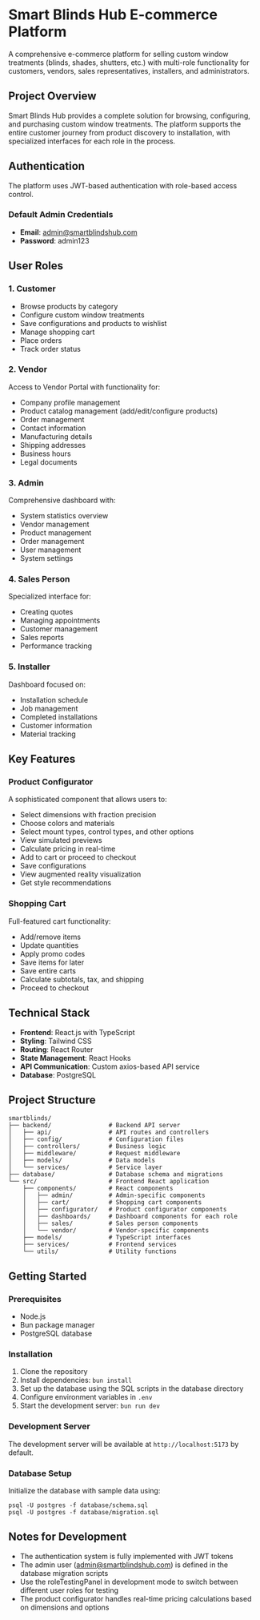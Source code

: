 # Smart Blinds Hub E-commerce Platform

A comprehensive e-commerce platform for selling custom window treatments (blinds, shades, shutters, etc.) with multi-role functionality for customers, vendors, sales representatives, installers, and administrators.

## Project Overview

Smart Blinds Hub provides a complete solution for browsing, configuring, and purchasing custom window treatments. The platform supports the entire customer journey from product discovery to installation, with specialized interfaces for each role in the process.

## Authentication

The platform uses JWT-based authentication with role-based access control.

### Default Admin Credentials
- **Email**: admin@smartblindshub.com
- **Password**: admin123

## User Roles

### 1. Customer
- Browse products by category
- Configure custom window treatments
- Save configurations and products to wishlist
- Manage shopping cart
- Place orders
- Track order status

### 2. Vendor
Access to Vendor Portal with functionality for:
- Company profile management
- Product catalog management (add/edit/configure products)
- Order management
- Contact information
- Manufacturing details
- Shipping addresses
- Business hours
- Legal documents

### 3. Admin
Comprehensive dashboard with:
- System statistics overview
- Vendor management
- Product management
- Order management
- User management
- System settings

### 4. Sales Person
Specialized interface for:
- Creating quotes
- Managing appointments
- Customer management
- Sales reports
- Performance tracking

### 5. Installer
Dashboard focused on:
- Installation schedule
- Job management
- Completed installations
- Customer information
- Material tracking

## Key Features

### Product Configurator
A sophisticated component that allows users to:
- Select dimensions with fraction precision
- Choose colors and materials
- Select mount types, control types, and other options
- View simulated previews
- Calculate pricing in real-time
- Add to cart or proceed to checkout
- Save configurations
- View augmented reality visualization
- Get style recommendations

### Shopping Cart
Full-featured cart functionality:
- Add/remove items
- Update quantities
- Apply promo codes
- Save items for later
- Save entire carts
- Calculate subtotals, tax, and shipping
- Proceed to checkout

## Technical Stack

- **Frontend**: React.js with TypeScript
- **Styling**: Tailwind CSS
- **Routing**: React Router
- **State Management**: React Hooks
- **API Communication**: Custom axios-based API service
- **Database**: PostgreSQL

## Project Structure

```
smartblinds/
├── backend/                # Backend API server
│   ├── api/                # API routes and controllers
│   ├── config/             # Configuration files
│   ├── controllers/        # Business logic
│   ├── middleware/         # Request middleware
│   ├── models/             # Data models
│   └── services/           # Service layer
├── database/               # Database schema and migrations
└── src/                    # Frontend React application
    ├── components/         # React components
    │   ├── admin/          # Admin-specific components
    │   ├── cart/           # Shopping cart components
    │   ├── configurator/   # Product configurator components
    │   ├── dashboards/     # Dashboard components for each role
    │   ├── sales/          # Sales person components
    │   └── vendor/         # Vendor-specific components
    ├── models/             # TypeScript interfaces
    ├── services/           # Frontend services
    └── utils/              # Utility functions
```

## Getting Started

### Prerequisites
- Node.js
- Bun package manager
- PostgreSQL database

### Installation
1. Clone the repository
2. Install dependencies: `bun install`
3. Set up the database using the SQL scripts in the database directory
4. Configure environment variables in `.env`
5. Start the development server: `bun run dev`

### Development Server
The development server will be available at `http://localhost:5173` by default.

### Database Setup
Initialize the database with sample data using:
```
psql -U postgres -f database/schema.sql
psql -U postgres -f database/migration.sql
```

## Notes for Development

- The authentication system is fully implemented with JWT tokens
- The admin user (admin@smartblindshub.com) is defined in the database migration scripts
- Use the roleTestingPanel in development mode to switch between different user roles for testing
- The product configurator handles real-time pricing calculations based on dimensions and options
